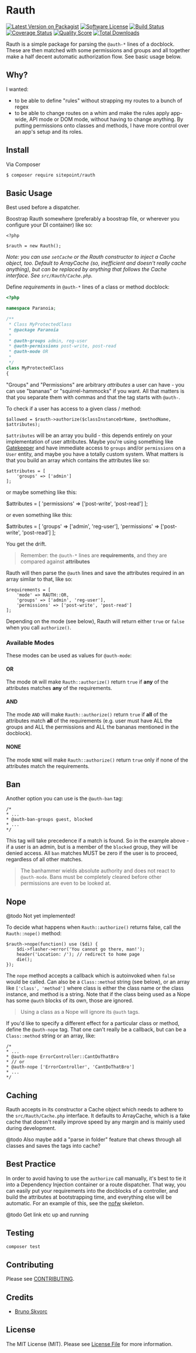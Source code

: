 # Rauth

[![Latest Version on Packagist][ico-version]][link-packagist]
[![Software License][ico-license]](LICENSE.md)
[![Build Status][ico-travis]][link-travis]
[![Coverage Status][ico-scrutinizer]][link-scrutinizer]
[![Quality Score][ico-code-quality]][link-code-quality]
[![Total Downloads][ico-downloads]][link-downloads]

Rauth is a simple package for parsing the `@auth-*` lines of a docblock. These are then matched with some permissions and groups and all together make a half decent automatic authorization flow. See basic usage below.

## Why?

I wanted:

- to be able to define "rules" without strapping my routes to a bunch of regex
- to be able to change routes on a whim and make the rules apply app-wide, API mode or DOM mode, without having to change anything. By putting permissions onto classes and methods, I have more control over an app's setup and its roles.

## Install

Via Composer

``` bash
$ composer require sitepoint/rauth
```

## Basic Usage

Best used before a dispatcher.

Boostrap Rauth somewhere (preferably a boostrap file, or wherever you configure your DI container) like so:

```
<?php

$rauth = new Rauth();
```

*Note: you can use `setCache` or the Rauth constructor to inject a Cache object, too. Default to ArrayCache (so, inefficient and doesn't really cache anything), but can be replaced by anything that follows the Cache interface. See `src/Rauth/Cache.php`.*

Define *requirements* in `@auth-*` lines of a class or method docblock:

```php
<?php

namespace Paranoia;

/**
 * Class MyProtectedClass
 * @package Paranoia
 *
 * @auth-groups admin, reg-user
 * @auth-permissions post-write, post-read
 * @auth-mode OR
 *
 */
class MyProtectedClass
{
```

"Groups" and "Permissions" are arbitrary *attributes* a user can have - you can use "bananas" or "squirrel-hammocks" if you want. All that matters is that you separate them with commas and that the tag starts with `@auth-`.

To check if a user has access to a given class / method:

```
$allowed = $rauth->authorize($classInstanceOrName, $methodName, $attributes);
```

`$attributes` will be an array you build - this depends entirely on your implementation of user attributes. Maybe you're using something like [Gatekeeper](https://github.com/psecio/gatekeeper) and have immediate access to `groups` and/or `permissions` on a `User` entity, and maybe you have a totally custom system. What matters is that you build an array which contains the attributes like so:

```
$attributes = [
    'groups' => ['admin']
];
```

or maybe something like this:

$attributes = [
    'permissions' => ['post-write', 'post-read']
];

or even something like this:

$attributes = [
    'groups' => ['admin', 'reg-user'],
    'permissions' => ['post-write', 'post-read']
];

You get the drift.

> Remember: the `@auth-*` lines are __requirements__, and they are compared against __attributes__

Rauth will then parse the `@auth` lines and save the attributes required in an array similar to that, like so:

```
$requirements = [
    'mode' => RAUTH::OR,
    'groups' => ['admin', 'reg-user'],
    'permissions' => ['post-write', 'post-read']
];
```

Depending on the mode (see below), Rauth will return either `true` or `false` when you call `authorize()`.

### Available Modes

These modes can be used as values for `@auth-mode`:

#### OR

The mode `OR` will make `Rauth::authorize()` return `true` if **any** of the attributes matches **any** of the requirements.

#### AND

The mode `AND` will make `Rauth::authorize()` return `true` if **all** of the attributes match **all** of the requirements (e.g. user must have ALL the groups and ALL the permissions and ALL the bananas mentioned in the docblock).

#### NONE

The mode `NONE` will make `Rauth::authorize()` return `true` only if none of the attributes match the requirements.

## Ban

Another option you can use is the `@auth-ban` tag:

```
/*
* ...
* @auth-ban-groups guest, blocked
* ...
*/
```

This tag will take precedence if a match is found. So in the example above - if a user is an admin, but is a member of the `blocked` group, they will be denied access. All `ban` matches MUST be zero if the user is to proceed, regardless of all other matches.

> The banhammer wields absolute authority and does not react to `@auth-mode`. Bans must be completely cleared before other permissions are even to be looked at.

## Nope

@todo Not yet implemented!

To decide what happens when `Rauth::authorize()` returns false, call the `Rauth::nope()` method:

```
$rauth->nope(function() use ($di) {
    $di->flasher->error('You cannot go there, man!');
    header('Location: /'); // redirect to home page
    die();
});
```

The `nope` method accepts a callback which is autoinvoked when `false` would be called. Can also be a `Class::method` string (see below), or an array like `['class', 'method']` where class is either the class name or the class instance, and method is a string. Note that if the class being used as a Nope has some `@auth` blocks of its own, those are ignored.

> Using a class as a Nope will ignore its `@auth` tags.

If you'd like to specify a different effect for a particular class or method, define the `@auth-nope` tag. That one can't really be a callback, but can be a `Class::method` string or an array, like:

```
/*
* ...
* @auth-nope ErrorController::CantDoThatBro
* // or
* @auth-nope ['ErrorController', 'CantDoThatBro']
* ...
*/
```

## Caching

Rauth accepts in its constructor a Cache object which needs to adhere to the `src/Rauth/Cache.php` interface. It defaults to ArrayCache, which is a fake cache that doesn't really improve speed by any margin and is mainly used during development.

@todo Also maybe add a "parse in folder" feature that chews through all classes and saves the tags into cache?

## Best Practice

In order to avoid having to use the `authorize` call manually, it's best to tie it into a Dependency Injection container or a route dispatcher. That way, you can easily put your requirements into the docblocks of a controller, and build the attributes at bootstrapping time, and everything else will be automatic. For an example of this, see the [nofw][nofw] skeleton.

@todo Get link etc up and running

## Testing

``` bash
composer test
```

## Contributing

Please see [CONTRIBUTING](CONTRIBUTING.md).

## Credits

- [Bruno Skvorc][link-author]

## License

The MIT License (MIT). Please see [License File](LICENSE.md) for more information.

[ico-version]: https://img.shields.io/packagist/v/SitePoint/Rauth.svg?style=flat-square
[ico-license]: https://img.shields.io/badge/license-MIT-brightgreen.svg?style=flat-square
[ico-travis]: https://img.shields.io/travis/SitePoint/Rauth/master.svg?style=flat-square
[ico-scrutinizer]: https://img.shields.io/scrutinizer/coverage/g/SitePoint/Rauth.svg?style=flat-square
[ico-code-quality]: https://img.shields.io/scrutinizer/g/SitePoint/Rauth.svg?style=flat-square
[ico-downloads]: https://img.shields.io/packagist/dt/SitePoint/Rauth.svg?style=flat-square

[link-packagist]: https://packagist.org/packages/SitePoint/Rauth
[link-travis]: https://travis-ci.org/SitePoint/Rauth
[link-scrutinizer]: https://scrutinizer-ci.com/g/SitePoint/Rauth/code-structure
[link-code-quality]: https://scrutinizer-ci.com/g/SitePoint/Rauth
[link-downloads]: https://packagist.org/packages/SitePoint/Rauth
[link-author]: https://github.com/swader
[link-docs]: http://readthedocs.org

[nofw]: nofw